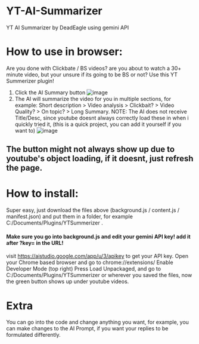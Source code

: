 # YT-AI-Summarizer 
YT AI Summarizer  by DeadEagle using gemini API
# How to use in browser:
Are you done with Clickbate / BS videos? are you about to watch a 30+ minute video, but your unsure if its going to be BS or not?
Use this YT Summerizer plugin!
1. Click the AI Summary button
![image](https://github.com/user-attachments/assets/b0d6f40e-9f87-4616-af86-005528508b2d)
2. The AI will summarize the video for you in multiple sections, for example: Short description > Video analysis > Clickbait? > Video Quality? > On topic? > Long Summary.
NOTE: The AI does not receive Title/Desc, since youtube doesnt always correctly load these in when i quickly tried it, (this is a quick project, you can add it yourself if you want to)
![image](https://github.com/user-attachments/assets/aaf9d626-52c2-4550-b409-c47129d0ba87)
## The button might not always show up due to youtube's object loading, if it doesnt, just refresh the page.

# How to install:
Super easy, just download the files above (background.js / content.js / manifest.json)
and put them in a folder, for example C:/Documents/Plugins/YTSummerizer .
#### Make sure you go into background.js and edit your gemini API key! add it after ?key= in the URL!
visit https://aistudio.google.com/app/u/3/apikey to get your API key.
Open your Chrome based browser and go to chrome://extensions/
Enable Developer Mode (top right)
Press Load Unpackaged, and go to C:/Documents/Plugins/YTSummerizer or wherever you saved the files, now the green button shows up under youtube videos.

# Extra
You can go into the code and change anything you want, for example, you can make changes to the AI Prompt, if you want your replies to be formulated differently.
